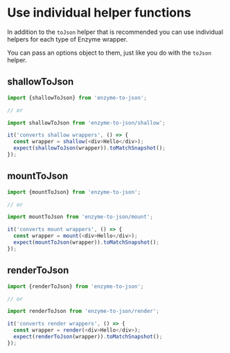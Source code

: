# Use individual helper functions

In addition to the `toJson` helper that is recommended you can use individual helpers for each type of Enzyme wrapper.

You can pass an options object to them, just like you do with the `toJson` helper.

## shallowToJson

```js
import {shallowToJson} from 'enzyme-to-json';

// or

import shallowToJson from 'enzyme-to-json/shallow';

it('converts shallow wrappers', () => {
  const wrapper = shallow(<div>Hello</div>);
  expect(shallowToJson(wrapper)).toMatchSnapshot();
});
```

## mountToJson

```js
import {mountToJson} from 'enzyme-to-json';

// or

import mountToJson from 'enzyme-to-json/mount';

it('converts mount wrappers', () => {
  const wrapper = mount(<div>Hello</div>);
  expect(mountToJson(wrapper)).toMatchSnapshot();
});
```

## renderToJson

```js
import {renderToJson} from 'enzyme-to-json';

// or

import renderToJson from 'enzyme-to-json/render';

it('converts render wrappers', () => {
  const wrapper = render(<div>Hello</div>);
  expect(renderToJson(wrapper)).toMatchSnapshot();
});
```
